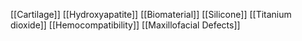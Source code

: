 [[Cartilage]]
[[Hydroxyapatite]]
[[Biomaterial]]
[[Silicone]]
[[Titanium dioxide]]
[[Hemocompatibility]]
[[Maxillofacial Defects]]
